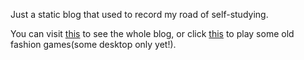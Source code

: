 Just a static blog that used to record my road of self-studying.

You can visit [this](https://jiangfan233.github.io/rxjs-way) to see the whole blog, or click [this](https://jiangfan233.github.io/rxjs-way/game) to play some old fashion games(some desktop only yet!).